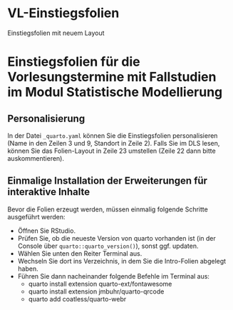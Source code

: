 # VL-Einstiegsfolien
Einstiegsfolien mit neuem Layout

# Einstiegsfolien für die Vorlesungstermine mit Fallstudien im Modul Statistische Modellierung

## Personalisierung

In der Datei `_quarto.yaml` können Sie die Einstiegsfolien personalisieren (Name in den Zeilen 3 und 9, Standort in Zeile 2). Falls Sie im DLS lesen, können Sie das Folien-Layout in Zeile 23 umstellen (Zeile 22 dann bitte auskommentieren).

## Einmalige Installation der Erweiterungen für interaktive Inhalte

Bevor die Folien erzeugt werden, müssen einmalig folgende Schritte ausgeführt werden:

-   Öffnen Sie RStudio.
-   Prüfen Sie, ob die neueste Version von quarto vorhanden ist (in der Console über `quarto::quarto_version()`), sonst ggf. updaten.
-   Wählen Sie unten den Reiter Terminal aus.
-   Wechseln Sie dort ins Verzeichnis, in dem Sie die Intro-Folien abgelegt haben.
-   Führen Sie dann nacheinander folgende Befehle im Terminal aus:
    -   quarto install extension quarto-ext/fontawesome
    -   quarto install extension jmbuhr/quarto-qrcode
    -   quarto add coatless/quarto-webr
